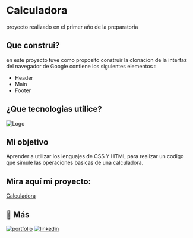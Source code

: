 # Calculadora

proyecto realizado en el primer año de la preparatoria

## Que construi?

en este proyecto tuve como proposito construir la clonacion de la interfaz del navegador de Google
contiene los siguientes elementos :


* Header
* Main
* Footer

## ¿Que tecnologias utilice?

![Logo](https://logowik.com/content/uploads/images/css3-html51661.jpg)

## Mi objetivo
Aprender a utilizar los lenguajes  de CSS Y HTML para realizar un codigo que simule las operaciones basicas de una calculadora.

## Mira aquí mi proyecto: 
[Calculadora](file:///C:/Users/HP/OneDrive/Escritorio/TECNOLOCHICAS/cloon%20google/index.html)


## 🔗 Más
[![portfolio](https://img.shields.io/badge/my_portfolio-000?style=for-the-badge&logo=ko-fi&logoColor=white)](https://github.com/jocelynguz/Cloon-de-google/tree/main)
[![linkedin](https://img.shields.io/badge/linkedin-0A66C2?style=for-the-badge&logo=linkedin&logoColor=white)](www.linkedin.com/in/jocelyn-guzman-4981a62a5)
